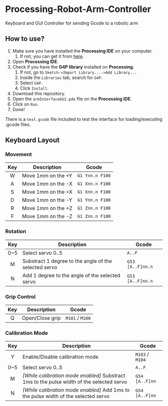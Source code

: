 # Processing-Robot-Arm-Controller
Keyboard and GUI Controller for sending Gcode to a robotic arm

## How to use?
1. Make sure you have installed the **Processing IDE** on your computer.
    1. If not, you can get it from [here](https://processing.org/download/).
1. Open **Processing IDE**.
1. Check if you have the **G4P library** installed on **Processing**.
    1. If not, go to `Sketch->Import Library...->Add Library...`
    1. Inside the `Libraries` tab, search for `G4P`.
    1. Select `G4P`.
    1. Click `Install`.
1. Download this repository.
1. Open the `armInterfaceGUI.pde` file on the **Processing IDE**.
1. Click on `Run`.
1. Done!

There is a `test.gcode` file included to test the interface for loading/executing .gcode files.

## Keyboard Layout

### Movement
Key | Description | Gcode
:---: | ----------- | ----
W | Move 1mm on the +Y | `G1 Ynn.n F100`
A | Move 1mm on the -X | `G1 Xnn.n F100`
S | Move 1mm on the +X | `G1 Xnn.n F100`
D | Move 1mm on the -Y | `G1 Ynn.n F100`
R | Move 1mm on the +Z | `G1 Znn.n F100`
F | Move 1mm on the -Z | `G1 Znn.n F100`
### Rotation
Key | Description | Gcode
:---: | ----------- | ----
0~5 | Select servo 0..5 | `A..F`
M | Substract 1 degree to the angle of the selected servo | `G53 [A..F]nn.n`
N | Add 1 degree to the angle of the selected servo | `G53 [A..F]nn.n`
### Grip Control
Key | Description | Gcode
:---: | ----------- | ----
Q | Open/Close grip | `M101` / `M100`
### Calibration Mode
Key | Description | Gcode
:---: | ----------- | ----
Y | Enable/Disable calibration mode | `M103` / `M104`
0~5 | Select servo 0..5 | `A..F`
M | *[While calibration mode enabled]* Substract 1ms to the pulse width of the selected servo | `G54 [A..F]nn`
N | *[While calibration mode enabled]* Add 1ms to the pulse width of the selected servo | `G54 [A..F]nn`
